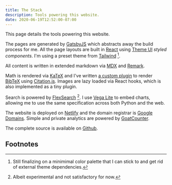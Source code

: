 ```yaml
---
title: The Stack
description: Tools powering this website.
date: 2020-06-19T12:52:00-07:00
---
```


This page details the tools powering this website.

The pages are generated by [GatsbyJS](https://www.gatsbyjs.org) which abstracts
away the build process for me. All the page layouts are built in [React](https://reactjs.org) using
[Theme UI](https://theme-ui.com) _styled components_. I'm using a preset theme from
[Tailwind](https://theme-ui.com/presets/tailwind) [^1].

All content is written in extended markdown via [MDX](https://mdxjs.com) and [Remark](https://remark.js.org).

Math is rendered via [KaTeX](https://github.com/KaTeX/KaTeX) and I've written
[a custom plugin](https://github.com/activatedgeek/website/tree/master/plugins)
to render [BibTeX](http://www.bibtex.org) using [Citation.js](https://citation.js.org).
Images are lazy loaded via React hooks, which is also implemented as a tiny plugin.

Search is powered by [FlexSearch](https://github.com/nextapps-de/flexsearch) [^2].
I use [Vega Lite](https://vega.github.io/vega-lite/) to embed charts, allowing
me to use the same specification across both Python and the web.

The website is deployed on [Netlify](https://www.netlify.com) and the domain
registrar is [Google Domains](https://domains.google). Simple and private
analytics are powered by [GoatCounter](https://www.goatcounter.com).

The complete source is available on [Github](https://github.com/activatedgeek/website).

## Footnotes

[^1]: Still finalizing on a minimimal color palette that I can stick to and get rid of external theme dependencies.
[^2]: Albeit experimental and not satisfactory for now.
